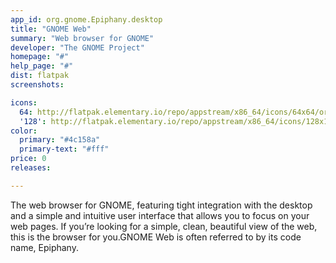 ```yaml
---
app_id: org.gnome.Epiphany.desktop
title: "GNOME Web"
summary: "Web browser for GNOME"
developer: "The GNOME Project"
homepage: "#"
help_page: "#"
dist: flatpak
screenshots:

icons:
  64: http://flatpak.elementary.io/repo/appstream/x86_64/icons/64x64/org.gnome.Epiphany.png
  '128': http://flatpak.elementary.io/repo/appstream/x86_64/icons/128x128/org.gnome.Epiphany.png
color:
  primary: "#4c158a"
  primary-text: "#fff"
price: 0
releases:

---
```


The web browser for GNOME, featuring tight integration with the desktop and a simple and intuitive user interface that allows you to focus on your web pages. If you’re looking for a simple, clean, beautiful view of the web, this is the browser for you.GNOME Web is often referred to by its code name, Epiphany.